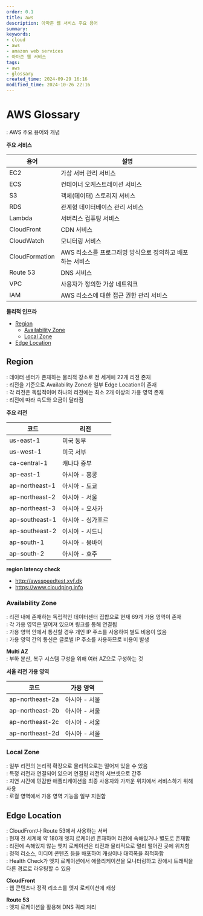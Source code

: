```yaml
---
order: 0.1
title: aws
description: 아마존 웹 서비스 주요 용어
summary:
keywords:
- cloud
- aws
- amazon web services
- 아마존 웹 서비스
tags:
- aws
- glossary
created_time: 2024-09-29 16:16
modified_time: 2024-10-26 22:16
---
```


# AWS Glossary
: AWS 주요 용어와 개념  


**주요 서비스**

용어 | 설명
---|---
EC2  | 가상 서버 관리 서비스
ECS  | 컨테이너 오케스트레이션 서비스
S3   | 객체(데이터) 스토리지 서비스
RDS  | 관계형 데이터베이스 관리 서비스
Lambda | 서버리스 컴퓨팅 서비스
CloudFront     | CDN 서비스
CloudWatch     | 모니터링 서비스
CloudFormation | AWS 리소스를 프로그래밍 방식으로 정의하고 배포하는 서비스
Route 53 | DNS 서비스
VPC  | 사용자가 정의한 가상 네트워크
IAM  | AWS 리소스에 대한 접근 권한 관리 서비스


**물리적 인프라**
- [Region](#region)
  - [Availability Zone](#availability-zone)
  - [Local Zone](#local-zone)
- [Edge Location](#edge-location)



## Region
: 데이터 센터가 존재하는 물리적 장소로 전 세계에 22개 리전 존재  
: 리전을 기준으로 Availability Zone과 일부 Edge Location이 존재  
: 각 리전은 독립적이며 하나의 리전에는 최소 2개 이상의 가용 영역 존재   
: 리전에 따라 속도와 요금이 달라짐  

**주요 리전**

코드 | 리전
---|---
us-east-1      | 미국 동부
us-west-1      | 미국 서부
ca-central-1   | 캐나다 중부
ap-east-1      | 아시아 - 홍콩
ap-northeast-1 | 아시아 - 도쿄
ap-northeast-2 | 아시아 - 서울
ap-northeast-3 | 아시아 - 오사카
ap-southeast-1 | 아시아 - 싱가포르
ap-southeast-2 | 아시아 - 시드니
ap-south-1	   | 아시아 - 뭄바이
ap-south-2     | 아시아 - 호주


**region latency check**      
- http://awsspeedtest.xvf.dk
- https://www.cloudping.info



### Availability Zone
: 리전 내에 존재하는 독립적인 데이터센터 집합으로 현재 69개 가용 영역이 존재  
: 각 가용 영역은 떨어져 있으며 링크를 통해 연결됨  
: 가용 영역 안에서 통신할 경우 개인 IP 주소를 사용하여 별도 비용이 없음  
: 가용 영역 간의 통신은 글로벌 IP 주소를 사용하므로 비용이 발생  

**Multi AZ**  
: 부하 분산, 복구 시스템 구성을 위해 여러 AZ으로 구성하는 것  


**서울 리전 가용 영역**

코드 | 가용 영역
---|---
ap-northeast-2a | 아시아 - 서울
ap-northeast-2b | 아시아 - 서울
ap-northeast-2c | 아시아 - 서울
ap-northeast-2d | 아시아 - 서울



### Local Zone
: 일부 리전의 논리적 확장으로 물리적으로는 떨어져 있을 수 있음  
: 특정 리전과 연결되어 있으며 연결된 리전의 서브셋으로 간주  
: 지연 시간에 민감한 애플리케이션을 최종 사용자와 가까운 위치에서 서비스하기 위해 사용  
: 로컬 영역에서 가용 영역 기능을 일부 지원함  



## Edge Location
: CloudFront나 Route 53에서 사용하는 서버  
: 현재 전 세계에 약 180개 엣지 로케이션 존재하며 리전에 속해있거나 별도로 존재함  
: 리전에 속해있지 않는 엣지 로케이션은 리전과 물리적으로 멀리 떨어진 곳에 위치함  
: 정적 리소스, 미디어 콘텐츠 등을 배포하여 캐싱이나 대역폭을 최적화함  
: Health Check가 엣지 로케이션에서 애플리케이션을 모니터링하고 장애시 트래픽을 다른 경로로 라우팅할 수 있음  

**CloudFront**  
: 웹 콘텐츠나 정적 리소스를 엣지 로케이션에 캐싱  

**Route 53**  
: 엣지 로케이션을 활용해 DNS 쿼리 처리
